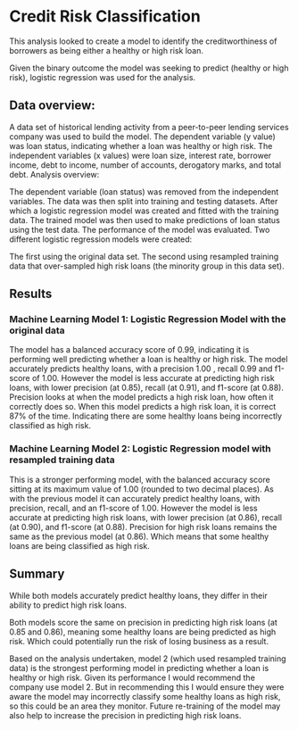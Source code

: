 # Credit Risk Classification

This analysis looked to create a model to identify the creditworthiness of borrowers as being either a healthy or high risk loan.

Given the binary outcome the model was seeking to predict (healthy or high risk), logistic regression was used for the analysis.

## Data overview:

A data set of historical lending activity from a peer-to-peer lending services company was used to build the model.
The dependent variable (y value) was loan status, indicating whether a loan was healthy or high risk.
The independent variables (x values) were loan size, interest rate, borrower income, debt to income, number of accounts, derogatory marks, and total debt.
Analysis overview:

The dependent variable (loan status) was removed from the independent variables.
The data was then split into training and testing datasets.
After which a logistic regression model was created and fitted with the training data.
The trained model was then used to make predictions of loan status using the test data.
The performance of the model was evaluated.
Two different logistic regression models were created:

The first using the original data set.
The second using resampled training data that over-sampled high risk loans (the minority group in this data set).

## Results
### Machine Learning Model 1: Logistic Regression Model with the original data

The model has a balanced accuracy score of 0.99, indicating it is performing well predicting whether a loan is healthy or high risk.
The model accurately predicts healthy loans, with a precision 1.00 , recall 0.99 and f1-score of 1.00. However the model is less accurate at predicting high risk loans, with lower precision (at 0.85), recall (at 0.91), and f1-score (at 0.88).
Precision looks at when the model predicts a high risk loan, how often it correctly does so. When this model predicts a high risk loan, it is correct 87% of the time. Indicating there are some healthy loans being incorrectly classified as high risk.


### Machine Learning Model 2: Logistic Regression model with resampled training data

This is a stronger performing model, with the balanced accuracy score sitting at its maximum value of 1.00 (rounded to two decimal places).
As with the previous model it can accurately predict healthy loans, with precision, recall, and an f1-score of 1.00.
However the model is less accurate at predicting high risk loans, with lower precision (at 0.86), recall (at 0.90), and f1-score (at 0.88).
Precision for high risk loans remains the same as the previous model (at 0.86). Which means that some healthy loans are being classified as high risk.


## Summary
While both models accurately predict healthy loans, they differ in their ability to predict high risk loans.

Both models score the same on precision in predicting high risk loans (at 0.85 and 0.86), meaning some healthy loans are being predicted as high risk. Which could potentially run the risk of losing business as a result.

Based on the analysis undertaken, model 2 (which used resampled training data) is the strongest performing model in predicting whether a loan is healthy or high risk. Given its performance I would recommend the company use model 2. But in recommending this I would ensure they were aware the model may incorrectly classify some healthy loans as high risk, so this could be an area they monitor. Future re-training of the model may also help to increase the precision in predicting high risk loans.

